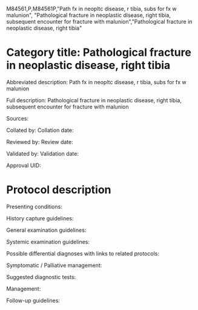 M84561,P,M84561P,"Path fx in neopltc disease, r tibia, subs for fx w malunion", "Pathological fracture in neoplastic disease, right tibia, subsequent encounter for fracture with malunion","Pathological fracture in neoplastic disease, right tibia"
# Category title: Pathological fracture in neoplastic disease, right tibia

Abbreviated description: Path fx in neopltc disease, r tibia, subs for fx w malunion

Full description: Pathological fracture in neoplastic disease, right tibia, subsequent encounter for fracture with malunion

Sources:

Collated by:
Collation date:

Reviewed by:
Review date:

Validated by:
Validation date:

Approval UID:

# Protocol description

Presenting conditions:

History capture guidelines:

General examination guidelines:

Systemic examination guidelines:

Possible differential diagnoses with links to related protocols:

Symptomatic / Palliative management:

Suggested diagnostic tests:

Management:

Follow-up guidelines:
